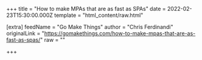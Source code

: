 
+++
title = "How to make MPAs that are as fast as SPAs"
date = 2022-02-23T15:30:00.000Z
template = "html_content/raw.html"

[extra]
feedName = "Go Make Things"
author = "Chris Ferdinandi"
originalLink = "https://gomakethings.com/how-to-make-mpas-that-are-as-fast-as-spas/"
raw = ""

+++

